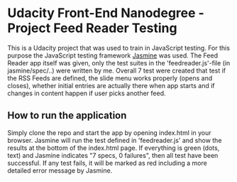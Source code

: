 



# Udacity Front-End Nanodegree - Project Feed Reader Testing

This is a Udacity project that was used to train in JavaScript testing. For this purpose the JavaScript testing framework [Jasmine](http://jasmine.github.io/) was used. The Feed Reader app itself was given, only the test suites in the 'feedreader.js'-file (in jasmine/spec/..) were written by me. Overall 7 test were created that test if the RSS Feeds are defined, the slide menu works properly (opens and closes), whether initial entries are actually there when app starts and if changes in content happen if user picks another feed.

## How to run the application

Simply clone the repo and start the app by opening index.html in your browser. Jasmine will run the test defined in 'feedreader.js' and show the results at the bottom of the index.html page. If everything is green (dots, text) and Jasmine indicates "7 specs, 0 failures", then all test have been successful. If any test fails, it will be marked as red including a more detailed error message by Jasmine.
